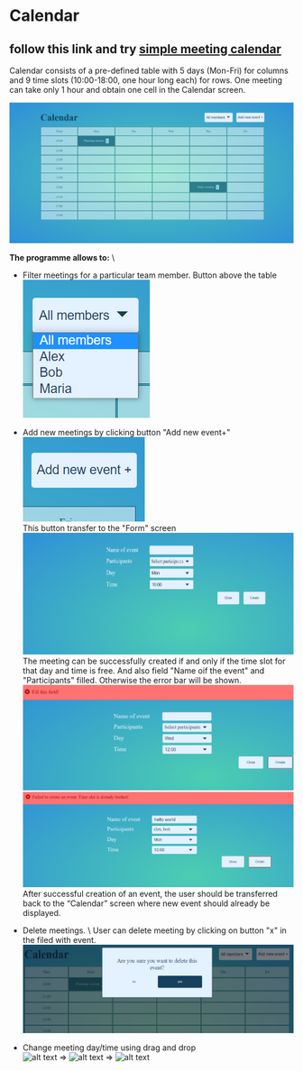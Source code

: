 # Сalendar 
## follow this link and try [simple meeting calendar](https://nataliakoshevaya.github.io/calendar/dist/calendar.html)

Calendar consists of a pre-defined table with 5 days (Mon-Fri) for columns and 9 time slots (10:00-18:00, one hour long each) for rows. One meeting can take only 1 hour and obtain one cell in the Calendar screen.  

![alt text](screenshots/calendar.png "Calendar")

**The programme allows to:** \
 + Filter meetings for a particular team member. Button above the table\
  ![alt text](screenshots/filter.png "filter") 

 + Add new meetings by clicking button "Add new event+" \
 ![alt text](screenshots/addbutton.png "btn add new event") \
    This button transfer to the "Form" screen\
    ![alt text](screenshots/form.png "form") \
    The meeting can be successfully created if and only if the time slot for that day and time is free. And also field "Name oif the event" and "Participants" filled. Otherwise the error bar will be shown.
    ![alt text](screenshots/error.png "fill this field") \
    ![alt text](screenshots/error2.png "timeslot is already booked") \
    After successful creation of an event, the user should be transferred back to the “Calendar” screen where new event should already be displayed. 
 + Delete meetings. \ 
   User can delete meeting by clicking on button "x" in the filed with event. \
   ![alt text](screenshots/delete-event.png "window with delete event")
 + Change meeting day/time using drag and drop \
   ![alt text](screenshots/drug-ndrop.png "window with delete event") => ![alt text](screenshots/drug-ndrop2.png "window with delete event") => ![alt text](screenshots/drug-ndrop3.png "window with delete event")
 

 
 
